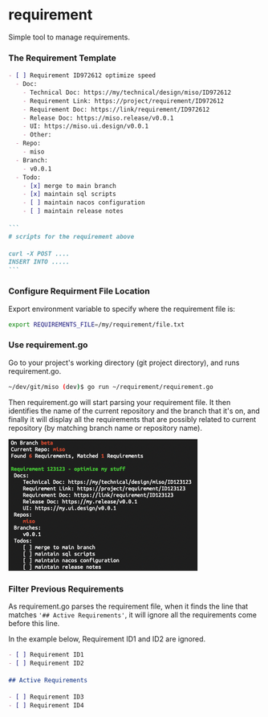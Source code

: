 # requirement

Simple tool to manage requirements.

### The Requirement Template

~~~md
- [ ] Requirement ID972612 optimize speed
  - Doc:
    - Technical Doc: https://my/technical/design/miso/ID972612
    - Requirement Link: https://project/requirement/ID972612
    - Requirement Doc: https://link/requirement/ID972612
    - Release Doc: https://miso.release/v0.0.1
    - UI: https://miso.ui.design/v0.0.1
    - Other:
  - Repo:
    - miso
  - Branch:
    - v0.0.1
  - Todo:
    - [x] merge to main branch
    - [x] maintain sql scripts
    - [ ] maintain nacos configuration
    - [ ] maintain release notes

```
# scripts for the requirement above

curl -X POST ....
INSERT INTO .....
```
~~~

### Configure Requirment File Location

Export environment variable to specify where the requirement file is:

```sh
export REQUIREMENTS_FILE=/my/requirement/file.txt
```

### Use requirement.go

Go to your project's working directory (git project directory), and runs requirement.go.

```bash
~/dev/git/miso (dev)$ go run ~/requirement/requirement.go
```

Then requirement.go will start parsing your requirement file. It then identifies the name of the current repository and the branch that it's on, and finally it will display all the requirements that are possibly related to current repository (by matching branch name or repository name).

<img src="./demo/demo.png" max-height="400">

### Filter Previous Requirements

As requirement.go parses the requirement file, when it finds the line that matches `'## Active Requirements'`, it will ignore all the requirements come before this line.

In the example below, Requirement ID1 and ID2 are ignored.

```md
- [ ] Requirement ID1
- [ ] Requirement ID2

## Active Requirements

- [ ] Requirement ID3
- [ ] Requirement ID4
```
